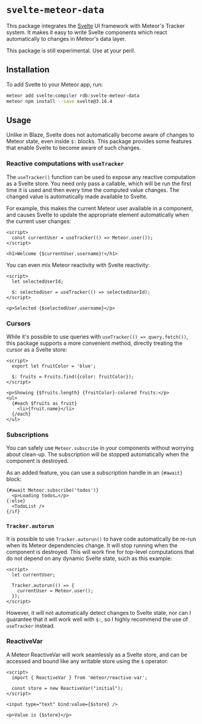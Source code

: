 # `svelte-meteor-data`

This package integrates the [Svelte](https://svelte.dev) UI framework with
Meteor's Tracker system.  It makes it easy to write Svelte components which
react automatically to changes in Meteor's data layer.

This package is still experimental.  Use at your peril.

## Installation

To add Svelte to your Meteor app, run:

```bash
meteor add svelte:compiler rdb:svelte-meteor-data
meteor npm install --save svelte@3.16.4
```

## Usage

Unlike in Blaze, Svelte does not automatically become aware of changes to Meteor
state, even inside `$:` blocks.  This package provides some features that enable
Svelte to become aware of such changes.

### Reactive computations with `useTracker`

The `useTracker()` function can be used to expose any reactive computation as a
Svelte store.  You need only pass a callable, which will be run the first time
it is used and then every time the computed value changes.  The changed value is
automatically made available to Svelte.

For example, this makes the current Meteor user available in a component, and
causes Svelte to update the appropriate element automatically when the current
user changes:

```svelte
<script>
  const currentUser = useTracker(() => Meteor.user());
</script>

<h1>Welcome {$currentUser.username}!</h1>
```

You can even mix Meteor reactivity with Svelte reactivity:

```svelte
<script>
  let selectedUserId;

  $: selectedUser = useTracker(() => selectedUserId);
</script>

<p>Selected {$selectedUser.username}</p>
```

### Cursors

While it's possible to use queries with `useTracker(() => query.fetch())`, this
package supports a more convenient method, directly treating the cursor as a
Svelte store:

```svelte
<script>
  export let fruitColor = 'blue';

  $: fruits = Fruits.find({color: fruitColor});
</script>

<p>Showing {$fruits.length} {fruitColor}-colored fruits:</p>
<ul>
  {#each $fruits as fruit}
    <li>{fruit.name}</li>
  {/each}
</ul>
```

### Subscriptions

You can safely use `Meteor.subscribe` in your components without worrying about
clean-up.  The subscription will be stopped automatically when the component is
destroyed.

As an added feature, you can use a subscription handle in an `{#await}` block:

```svelte
{#await Meteor.subscribe('todos')}
  <p>Loading todos…</p>
{:else}
  <TodoList />
{/if}
```

### `Tracker.autorun`

It is possible to use `Tracker.autorun()` to have code automatically be re-run
when its Meteor dependencies change.  It will stop running when the component is
destroyed.  This will work fine for top-level computations that do not depend on
any dynamic Svelte state, such as this example:

```svelte
<script>
  let currentUser;

  Tracker.autorun(() => {
    currentUser = Meteor.user();
  });
</script>
```

However, it will not automatically detect changes to Svelte state, nor can I
guarantee that it will work well with `$:`, so I highly recommend the use of
`useTracker` instead.

### ReactiveVar

A Meteor ReactiveVar will work seamlessly as a Svelte store, and can be accessed
and bound like any writable store using the `$` operator:

```svelte
<script>
  import { ReactiveVar } from 'meteor/reactive-var';

  const store = new ReactiveVar("initial");
</script>

<input type="text" bind:value={$store} />

<p>Value is {$store}</p>
```
